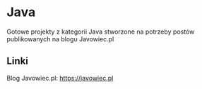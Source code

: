 # Java

Gotowe projekty z kategorii Java stworzone na
potrzeby postów publikowanych na blogu Javowiec.pl

## Linki

Blog Javowiec.pl: https://javowiec.pl